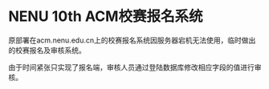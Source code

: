# NENU 10th ACM校赛报名系统

原部署在acm.nenu.edu.cn上的校赛报名系统因服务器宕机无法使用，临时做出的校赛报名及审核系统。

由于时间紧张只实现了报名端，审核人员通过登陆数据库修改相应字段的值进行审核。
